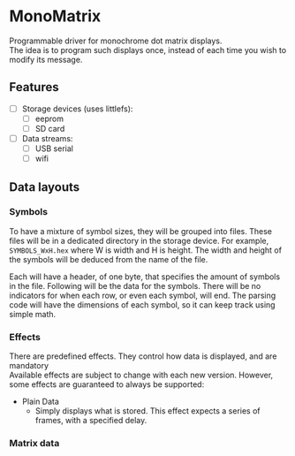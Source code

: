 # MonoMatrix
Programmable driver for monochrome dot matrix displays.</br>
The idea is to program such displays once, instead of each time
you wish to modify its message.

## Features
- [ ] Storage devices (uses littlefs):
  - [ ] eeprom
  - [ ] SD card
- [ ] Data streams:
  - [ ] USB serial
  - [ ] wifi

## Data layouts
### Symbols
To have a mixture of symbol sizes, they will be grouped into files.
These files will be in a dedicated directory in the storage device.
For example, `SYMBOLS_WxH.hex` where W is width and H is height.
The width and height of the symbols will be deduced from
the name of the file.

Each will have a header, of one byte,
that specifies the amount of symbols in the file.
Following will be the data for the symbols.
There will be no indicators for when each row, or even each symbol,
will end.
The parsing code will have the dimensions of each symbol,
so it can keep track using simple math.

### Effects
There are predefined effects. They control how data is displayed, and are mandatory</br>
Available effects are subject to change with each new version. However,
some effects are guaranteed to always be supported:</br>
- Plain Data
  - Simply displays what is stored. This effect expects a series of frames,
    with a specified delay.

### Matrix data
